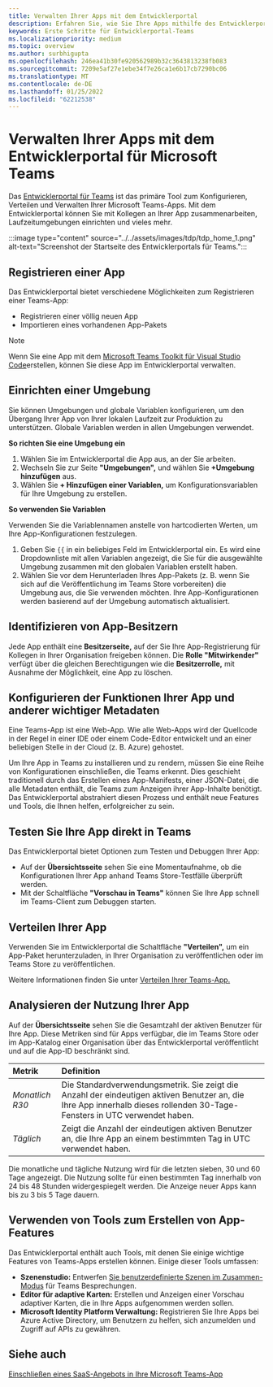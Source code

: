 ```yaml
---
title: Verwalten Ihrer Apps mit dem Entwicklerportal
description: Erfahren Sie, wie Sie Ihre Apps mithilfe des Entwicklerportals für Microsoft Teams konfigurieren, verteilen und verwalten.
keywords: Erste Schritte für Entwicklerportal-Teams
ms.localizationpriority: medium
ms.topic: overview
ms.author: surbhigupta
ms.openlocfilehash: 246ea41b30fe920562989b32c3643813238fb083
ms.sourcegitcommit: 7209e5af27e1ebe34f7e26ca1e6b17cb7290bc06
ms.translationtype: MT
ms.contentlocale: de-DE
ms.lasthandoff: 01/25/2022
ms.locfileid: "62212538"
---
```

# <a name="manage-your-apps-with-the-developer-portal-for-microsoft-teams"></a>Verwalten Ihrer Apps mit dem Entwicklerportal für Microsoft Teams

Das <a href="https://dev.teams.microsoft.com" target="_blank">Entwicklerportal für Teams</a> ist das primäre Tool zum Konfigurieren, Verteilen und Verwalten Ihrer Microsoft Teams-Apps. Mit dem Entwicklerportal können Sie mit Kollegen an Ihrer App zusammenarbeiten, Laufzeitumgebungen einrichten und vieles mehr.

:::image type="content" source="../../assets/images/tdp/tdp_home_1.png" alt-text="Screenshot der Startseite des Entwicklerportals für Teams.":::

## <a name="register-an-app"></a>Registrieren einer App

Das Entwicklerportal bietet verschiedene Möglichkeiten zum Registrieren einer Teams-App:

* Registrieren einer völlig neuen App
* Importieren eines vorhandenen App-Pakets

> [!NOTE]
> Wenn Sie eine App mit dem [Microsoft Teams Toolkit für Visual Studio Code](https://marketplace.visualstudio.com/items?itemName=TeamsDevApp.ms-teams-vscode-extension)erstellen, können Sie diese App im Entwicklerportal verwalten.

## <a name="set-up-an-environment"></a>Einrichten einer Umgebung

Sie können Umgebungen und globale Variablen konfigurieren, um den Übergang Ihrer App von Ihrer lokalen Laufzeit zur Produktion zu unterstützen. Globale Variablen werden in allen Umgebungen verwendet.

**So richten Sie eine Umgebung ein**

1. Wählen Sie im Entwicklerportal die App aus, an der Sie arbeiten.
2. Wechseln Sie zur Seite **"Umgebungen",** und wählen Sie **+Umgebung hinzufügen** aus.
3. Wählen Sie **+ Hinzufügen einer Variablen,** um Konfigurationsvariablen für Ihre Umgebung zu erstellen.

**So verwenden Sie Variablen**

Verwenden Sie die Variablennamen anstelle von hartcodierten Werten, um Ihre App-Konfigurationen festzulegen.

1. Geben Sie `{{` in ein beliebiges Feld im Entwicklerportal ein. Es wird eine Dropdownliste mit allen Variablen angezeigt, die Sie für die ausgewählte Umgebung zusammen mit den globalen Variablen erstellt haben.  
1. Wählen Sie vor dem Herunterladen Ihres App-Pakets (z. B. wenn Sie sich auf die Veröffentlichung im Teams Store vorbereiten) die Umgebung aus, die Sie verwenden möchten. Ihre App-Konfigurationen werden basierend auf der Umgebung automatisch aktualisiert. 

## <a name="identify-app-owners"></a>Identifizieren von App-Besitzern

Jede App enthält eine **Besitzerseite,** auf der Sie Ihre App-Registrierung für Kollegen in Ihrer Organisation freigeben können. Die **Rolle "Mitwirkender"** verfügt über die gleichen Berechtigungen wie die **Besitzerrolle,** mit Ausnahme der Möglichkeit, eine App zu löschen.

## <a name="configure-your-apps-capabilities-and-other-important-metadata"></a>Konfigurieren der Funktionen Ihrer App und anderer wichtiger Metadaten

Eine Teams-App ist eine Web-App. Wie alle Web-Apps wird der Quellcode in der Regel in einer IDE oder einem Code-Editor entwickelt und an einer beliebigen Stelle in der Cloud (z. B. Azure) gehostet.

Um Ihre App in Teams zu installieren und zu rendern, müssen Sie eine Reihe von Konfigurationen einschließen, die Teams erkennt. Dies geschieht traditionell durch das Erstellen eines App-Manifests, einer JSON-Datei, die alle Metadaten enthält, die Teams zum Anzeigen ihrer App-Inhalte benötigt. Das Entwicklerportal abstrahiert diesen Prozess und enthält neue Features und Tools, die Ihnen helfen, erfolgreicher zu sein.

## <a name="test-your-app-directly-in-teams"></a>Testen Sie Ihre App direkt in Teams

Das Entwicklerportal bietet Optionen zum Testen und Debuggen Ihrer App:

* Auf der **Übersichtsseite** sehen Sie eine Momentaufnahme, ob die Konfigurationen Ihrer App anhand Teams Store-Testfälle überprüft werden.
* Mit der Schaltfläche **"Vorschau in Teams"** können Sie Ihre App schnell im Teams-Client zum Debuggen starten.

## <a name="distribute-your-app"></a>Verteilen Ihrer App

Verwenden Sie im Entwicklerportal die Schaltfläche **"Verteilen",** um ein App-Paket herunterzuladen, in Ihrer Organisation zu veröffentlichen oder im Teams Store zu veröffentlichen.

Weitere Informationen finden Sie unter [Verteilen Ihrer Teams-App.](~/concepts/deploy-and-publish/apps-publish-overview.md)

## <a name="analyze-your-apps-usage"></a>Analysieren der Nutzung Ihrer App

Auf der **Übersichtsseite** sehen Sie die Gesamtzahl der aktiven Benutzer für Ihre App. Diese Metriken sind für Apps verfügbar, die im Teams Store oder im App-Katalog einer Organisation über das Entwicklerportal veröffentlicht und auf die App-ID beschränkt sind.

| Metrik | Definition |
| :-----------------------| :------------------------------------------------------------------------------------------------------|
| *Monatlich R30* | Die Standardverwendungsmetrik. Sie zeigt die Anzahl der eindeutigen aktiven Benutzer an, die Ihre App innerhalb dieses rollenden 30-Tage-Fensters in UTC verwendet haben. |
| *Täglich* | Zeigt die Anzahl der eindeutigen aktiven Benutzer an, die Ihre App an einem bestimmten Tag in UTC verwendet haben. |

Die monatliche und tägliche Nutzung wird für die letzten sieben, 30 und 60 Tage angezeigt. Die Nutzung sollte für einen bestimmten Tag innerhalb von 24 bis 48 Stunden widergespiegelt werden. Die Anzeige neuer Apps kann bis zu 3 bis 5 Tage dauern.

## <a name="use-tools-to-create-app-features"></a>Verwenden von Tools zum Erstellen von App-Features

Das Entwicklerportal enthält auch Tools, mit denen Sie einige wichtige Features von Teams-Apps erstellen können. Einige dieser Tools umfassen:

* **Szenenstudio:** Entwerfen [Sie benutzerdefinierte Szenen im Zusammen-Modus](~/apps-in-teams-meetings/teams-together-mode.md) für Teams Besprechungen.
* **Editor für adaptive Karten:** Erstellen und Anzeigen einer Vorschau adaptiver Karten, die in Ihre Apps aufgenommen werden sollen.
* **Microsoft Identity Platform Verwaltung:** Registrieren Sie Ihre Apps bei Azure Active Directory, um Benutzern zu helfen, sich anzumelden und Zugriff auf APIs zu gewähren.

## <a name="see-also"></a>Siehe auch

[Einschließen eines SaaS-Angebots in Ihre Microsoft Teams-App](~/concepts/deploy-and-publish/appsource/prepare/include-saas-offer.md)
